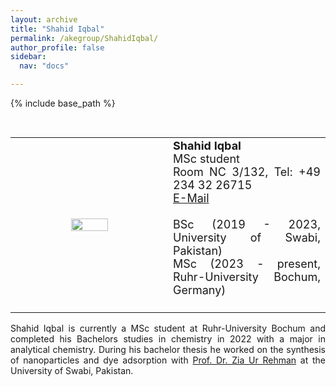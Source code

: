 ```yaml
---
layout: archive
title: "Shahid Iqbal"
permalink: /akegroup/ShahidIqbal/
author_profile: false
sidebar:
  nav: "docs"

---
```


{% include base_path %}

<font size="2"><br/></font>
<table> <style>table, th, td {border: transparent;}</style> <tr>
<td style="width:50%;" align="center" valign="middle"><img src="https://AKEckhardt.github.io/images/ShahidIqbal_2024.jpg" width="50%" height="auto%" align="middle"></td>
<td style="width:50%;" align="justify" valign="middle">
<font size="4">
<b>Shahid Iqbal</b><br/>
MSc student<br/>
Room NC 3/132, Tel: +49 234 32 26715<br/>
<a href="mailto:Shahid.Iqbal@edu.ruhr-uni-bochum.de">E-Mail</a><br/>
<br/>
BSc (2019 - 2023, University of Swabi, Pakistan)<br/>
MSc (2023 - present, Ruhr-University Bochum, Germany)<br/>
<br/>

</font>
</td>
</tr></table>

<p style='text-align: justify;'>
Shahid Iqbal is currently a MSc student at Ruhr-University Bochum and completed his Bachelors studies in chemistry in 2022 with a major in analytical chemistry. 
During his bachelor thesis he worked on the synthesis of nanoparticles and dye adsorption with 
<a href="https://www.uoswabi.edu.pk/staff/index/276">Prof. Dr. Zia Ur Rehman</a> at the University of Swabi, Pakistan.
</p>









